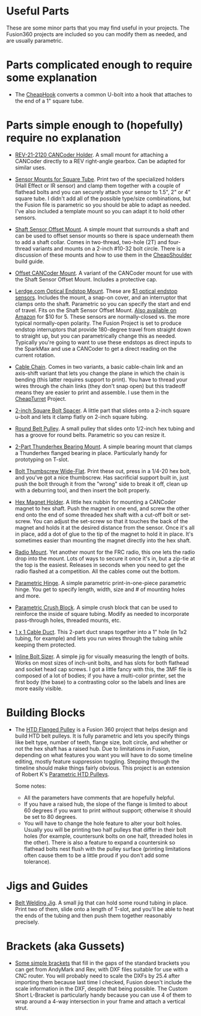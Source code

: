 # Useful Parts

These are some minor parts that you may find useful in your projects. The Fusion360 projects are included so you can modify them as needed, and are usually parametric.

# Parts complicated enough to require some explanation

* The [CheapHook](CheapHook/CheapHook.md) converts a common U-bolt into a hook that attaches to the end of a 1" square tube.

# Parts simple enough to (hopefully) require no explanation

* [REV-21-2120 CANCoder Holder](SensorMounts). A small mount for attaching a CANCoder directly to a REV right-angle gearbox. Can be adapted for similar uses.

* [Sensor Mounts for Square Tube](SensorMounts). Print two of the specialized holders (Hall Effect or IR sensor) and clamp them together with a couple of flathead bolts and you can securely attach your sensor to 1.5", 2" or 4" square tube. I didn't add all of the possible type/size combinations, but the Fusion file is parametric so you should be able to adapt as needed. I've also included a template mount so you can adapt it to hold other sensors.

* [Shaft Sensor Offset Mount](SensorMounts). A simple mount that surrounds a shaft and can be used to offset sensor mounts so there is space underneath them to add a shaft collar. Comes in two-thread, two-hole (2T) and four-thread variants and mounts on a 2-inch #10-32 bolt circle. There is a discussion of these mounts and how to use them in the [CheapShoulder](/CheapShoulder/CheapShoulder.md) build guide.

* [Offset CANCoder Mount](SensorMounts). A variant of the CANCoder mount for use with the Shaft Sensor Offset Mount. Includes a protective cap.

* [Lerdge.com Optical Endstop Mount](SensorMounts). These are [$1 optical endstop sensors](https://shop.lerdge.com/products/lerdge-optical-endstop). Includes the mount, a snap-on cover, and an interruptor that clamps onto the shaft. Parametric so you can specify the start and end of travel. Fits on the Shaft Sensor Offset Mount. [Also available on Amazon](https://www.amazon.com/gp/product/B07MFT8NWJ/ref=ppx_yo_dt_b_search_asin_title?ie=UTF8&th=1) for $10 for 5. These sensors are normally-closed vs. the more typical normally-open polarity. The Fusion Project is set to produce endstop interruptors that provide 180-degree travel from straight down to straight up, but you can parametrically change this as needed. Typically you're going to want to use these endstops as direct inputs to the SparkMax and use a CANCoder to get a direct reading on the current rotation.

* [Cable Chain](CableChain). Comes in two variants, a basic cable-chain link and an axis-shift variant that lets you change the plane in which the chain is bending (this latter requires support to print). You have to thread your wires through the chain links (they don't snap open) but this tradeoff means they are easier to print and assemble. I use them in the [CheapTurret](/CheapTurret/CheapTurret.md) Project.

* [2-inch Square Bolt Spacer](Misc). A little part that slides onto a 2-inch square u-bolt and lets it clamp flatly on 2-inch square tubing.

* [Round Belt Pulley](Misc). A small pulley that slides onto 1/2-inch hex tubing and has a groove for round belts. Parametric so you can resize it.

* [2-Part Thunderhex Bearing Mount](Misc). A simple bearing mount that clamps a Thunderhex flanged bearing in place. Particularly handy for prototyping on T-slot.

* [Bolt Thumbscrew Wide-Flat](Misc). Print these out, press in a 1/4-20 hex bolt, and you've got a nice thumbscrew. Has sacrificial support built in, just push the bolt through it from the "wrong" side to break it off, clean up with a deburring tool, and then insert the bolt properly.

* [Hex Magnet Holder](Misc). A little hex nubbin for mounting a CANCoder magnet to hex shaft. Push the magnet in one end, and screw the other end onto the end of some threaded hex shaft with a cut-off bolt or set-screw. You can adjust the set-screw so that it touches the back of the magnet and holds it at the desired distance from the sensor. Once it's all in place, add a dot of glue to the tip of the magnet to hold it in place. It's sometimes easier than mounting the magnet directly into the hex shaft.

* [Radio Mount](Misc). Yet another mount for the FRC radio, this one lets the radio drop into the mount. Lots of ways to secure it once it's in, but a zip-tie at the top is the easiest. Releases in seconds when you need to get the radio flashed at a competition. All the cables come out the bottom.

* [Parametric Hinge](Misc). A simple parametric print-in-one-piece parametric hinge. You get to specify length, width, size and # of mounting holes and more.

* [Parametric Crush Block](Misc). A simple crush block that can be used to reinforce the inside of square tubing. Modify as needed to incorporate pass-through holes, threaded mounts, etc.

* [1 x 1 Cable Duct](Misc). This 2-part duct snaps together into a 1" hole (in 1x2 tubing, for example) and lets you run wires through the tubing while keeping them protected.

* [Inline Bolt Sizer](Misc). A simple jig for visually measuring the length of bolts. Works on most sizes of inch-unit bolts, and has slots for both flathead and socket head cap screws. I got a little fancy with this, the 3MF file is composed of a lot of bodies; if you have a multi-color printer, set the first body (the base) to a contrasting color so the labels and lines are more easily visible.

# Building Blocks

* The [HTD Flanged Pulley](Misc) is a Fusion 360 project that helps design and build HTD belt pulleys. It is fully parametric and lets you specify things like belt type, number of teeth, flange size, bolt circle, and whether or not the hex shaft has a raised hub. Due to limitations in Fusion, depending on what features you want you will have to do some timeline editing, mostly feature suppression toggling. Stepping through the timeline should make things fairly obvious. This project is an extension of Robert K's [Parametric HTD Pulleys](https://grabcad.com/library/parametric-htd-pulleys-1).

  Some notes:

  * All the parameters have comments that are hopefully helpful.
  * If you have a raised hub, the slope of the flange is limited to about 60 degrees if you want to print without support; otherwise it should be set to 80 degrees.
  * You will have to change the hole feature to alter your bolt holes. Usually you will be printing two half pulleys that differ in their bolt holes (for example, countersunk bolts on one half, threaded holes in the other). There is also a feature to expand a countersink so flathead bolts nest flush with the pulley surface (printing limitations often cause them to be a little proud if you don't add some tolerance).

# Jigs and Guides

* [Belt Welding Jig](Misc). A small jig that can hold some round tubing in place. Print two of them, slide onto a length of T-slot, and you'll be able to heat the ends of the tubing and then push them together reasonably precisely.

# Brackets (aka Gussets)

* [Some simple brackets](Brackets) that fill in the gaps of the standard brackets you can get from AndyMark and Rev, with DXF files suitable for use with a CNC router. You will probably need to scale the DXFs by 25.4 after importing them because last time I checked, Fusion doesn't include the scale information in the DXF, despite that being possible. The Custom Short L-Bracket is particularly handy because you can use 4 of them to wrap around a 4-way intersection in your frame and attach a vertical strut.